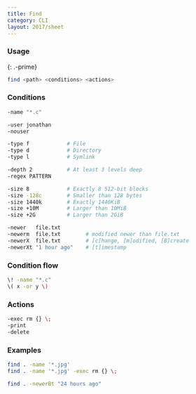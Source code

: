 ```yaml
---
title: Find
category: CLI
layout: 2017/sheet
---
```


### Usage
{: .-prime}

```bash
find <path> <conditions> <actions>
```

### Conditions

```bash
-name "*.c"
```

```bash
-user jonathan
-nouser
```

```bash
-type f            # File
-type d            # Directory
-type l            # Symlink
```

```bash
-depth 2           # At least 3 levels deep
-regex PATTERN
```

```bash
-size 8            # Exactly 8 512-bit blocks 
-size -128c        # Smaller than 128 bytes
-size 1440k        # Exactly 1440KiB
-size +10M         # Larger than 10MiB
-size +2G          # Larger than 2GiB
```

```bash
-newer   file.txt
-newerm  file.txt        # modified newer than file.txt
-newerX  file.txt        # [c]hange, [m]odified, [B]create
-newerXt "1 hour ago"    # [t]imestamp
```

### Condition flow

```bash
\! -name "*.c"
\( x -or y \)
```

### Actions

```bash
-exec rm {} \;
-print
-delete
```

### Examples

```bash
find . -name '*.jpg'
find . -name '*.jpg' -exec rm {} \;
```

```bash
find . -newerBt "24 hours ago"
```
